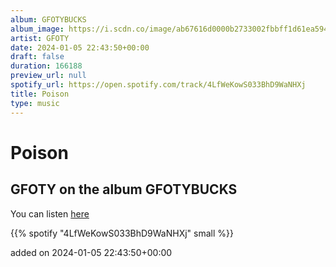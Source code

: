 ```yaml
---
album: GFOTYBUCKS
album_image: https://i.scdn.co/image/ab67616d0000b2733002fbbff1d61ea5946ef613
artist: GFOTY
date: 2024-01-05 22:43:50+00:00
draft: false
duration: 166188
preview_url: null
spotify_url: https://open.spotify.com/track/4LfWeKowS033BhD9WaNHXj
title: Poison
type: music
---
```



# Poison

## GFOTY on the album GFOTYBUCKS

You can listen [here](https://open.spotify.com/track/4LfWeKowS033BhD9WaNHXj)

{{% spotify "4LfWeKowS033BhD9WaNHXj" small %}}

added on 2024-01-05 22:43:50+00:00